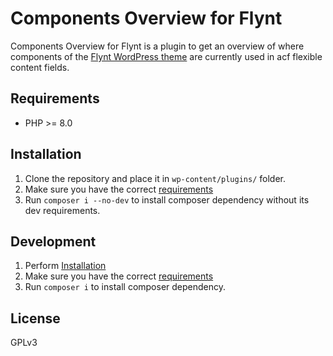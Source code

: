 # Components Overview for Flynt

Components Overview for Flynt is a plugin to get an overview of where components of the [Flynt WordPress theme](https://github.com/flyntwp/flynt) are currently used in acf flexible content fields.

## Requirements

- PHP >= 8.0

## Installation

1. Clone the repository and place it in `wp-content/plugins/` folder.
2. Make sure you have the correct [requirements](#requirements)
3. Run `composer i --no-dev` to install composer dependency without its dev requirements.

## Development

1. Perform [Installation](#installation)
3. Make sure you have the correct [requirements](#requirements)
2. Run `composer i` to install composer dependency.

## License

GPLv3
